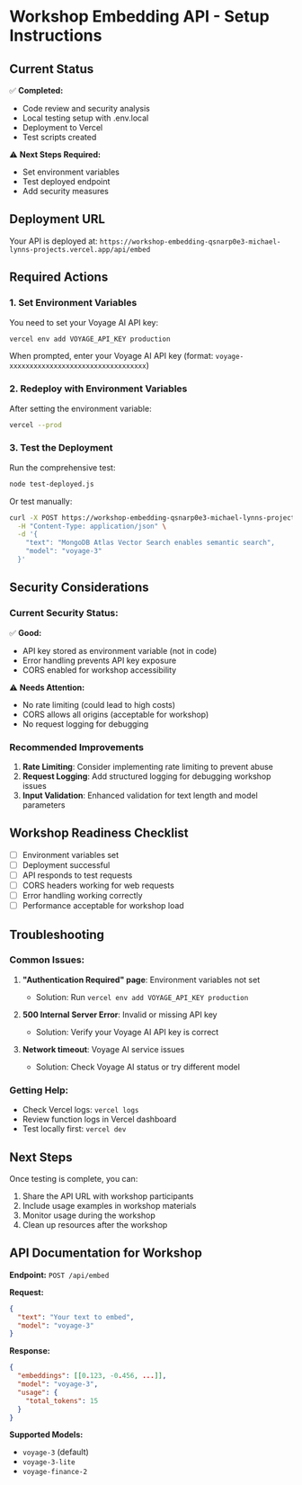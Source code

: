 # Workshop Embedding API - Setup Instructions

## Current Status

✅ **Completed:**
- Code review and security analysis
- Local testing setup with .env.local
- Deployment to Vercel
- Test scripts created

⚠️ **Next Steps Required:**
- Set environment variables
- Test deployed endpoint
- Add security measures

## Deployment URL

Your API is deployed at: `https://workshop-embedding-qsnarp0e3-michael-lynns-projects.vercel.app/api/embed`

## Required Actions

### 1. Set Environment Variables

You need to set your Voyage AI API key:

```bash
vercel env add VOYAGE_API_KEY production
```

When prompted, enter your Voyage AI API key (format: `voyage-xxxxxxxxxxxxxxxxxxxxxxxxxxxxxxxxxx`)

### 2. Redeploy with Environment Variables

After setting the environment variable:

```bash
vercel --prod
```

### 3. Test the Deployment

Run the comprehensive test:

```bash
node test-deployed.js
```

Or test manually:

```bash
curl -X POST https://workshop-embedding-qsnarp0e3-michael-lynns-projects.vercel.app/api/embed \
  -H "Content-Type: application/json" \
  -d '{
    "text": "MongoDB Atlas Vector Search enables semantic search",
    "model": "voyage-3"
  }'
```

## Security Considerations

### Current Security Status:

✅ **Good:**
- API key stored as environment variable (not in code)
- Error handling prevents API key exposure
- CORS enabled for workshop accessibility

⚠️ **Needs Attention:**
- No rate limiting (could lead to high costs)
- CORS allows all origins (acceptable for workshop)
- No request logging for debugging

### Recommended Improvements

1. **Rate Limiting**: Consider implementing rate limiting to prevent abuse
2. **Request Logging**: Add structured logging for debugging workshop issues
3. **Input Validation**: Enhanced validation for text length and model parameters

## Workshop Readiness Checklist

- [ ] Environment variables set
- [ ] Deployment successful
- [ ] API responds to test requests
- [ ] CORS headers working for web requests
- [ ] Error handling working correctly
- [ ] Performance acceptable for workshop load

## Troubleshooting

### Common Issues:

1. **"Authentication Required" page**: Environment variables not set
   - Solution: Run `vercel env add VOYAGE_API_KEY production`

2. **500 Internal Server Error**: Invalid or missing API key
   - Solution: Verify your Voyage AI API key is correct

3. **Network timeout**: Voyage AI service issues
   - Solution: Check Voyage AI status or try different model

### Getting Help:

- Check Vercel logs: `vercel logs`
- Review function logs in Vercel dashboard
- Test locally first: `vercel dev`

## Next Steps

Once testing is complete, you can:
1. Share the API URL with workshop participants
2. Include usage examples in workshop materials
3. Monitor usage during the workshop
4. Clean up resources after the workshop

## API Documentation for Workshop

**Endpoint:** `POST /api/embed`

**Request:**
```json
{
  "text": "Your text to embed",
  "model": "voyage-3"
}
```

**Response:**
```json
{
  "embeddings": [[0.123, -0.456, ...]],
  "model": "voyage-3",
  "usage": {
    "total_tokens": 15
  }
}
```

**Supported Models:**
- `voyage-3` (default)
- `voyage-3-lite`
- `voyage-finance-2`